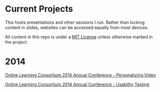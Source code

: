 Current Projects
========================

This hosts presentations and other sessions I run. Rather than locking content in slides, websites can be accessed equally from most devices.

All content in this repo is under a [MIT License](http://opensource.org/licenses/MIT) unless otherwise marked in the project.

2014
===
[Online Learning Consortium 2014 Annual Conference - Personalizing Video](http://bennettscience.github.io/olc)

[Online Learning Consortium 2014 Annual Conference - Usability Testing](http://bennettscience.github.io/usability)